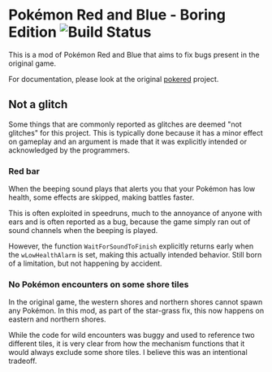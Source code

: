 # Pokémon Red and Blue - Boring Edition ![Build Status](https://github.com/edave64/pokered-boring-edition/actions/workflows/main.yml/badge.svg)

This is a mod of Pokémon Red and Blue that aims to fix bugs present in the original game.

For documentation, please look at the original [pokered](https://github.com/pret/pokered) project.

## Not a glitch

Some things that are commonly reported as glitches are deemed "not glitches"
for this project. This is typically done because it has a minor effect on
gameplay and an argument is made that it was explicitly intended or
acknowledged by the programmers.

### Red bar
When the beeping sound plays that alerts you that your Pokémon has low
health, some effects are skipped, making battles faster.

This is often exploited in speedruns, much to the annoyance of anyone with ears
and is often reported as a bug, because the game simply ran out of sound
channels when the beeping is played.

However, the function `WaitForSoundToFinish` explicitly returns early when the
`wLowHealthAlarm` is set, making this actually intended behavior. Still born of
a limitation, but not happening by accident.

### No Pokémon encounters on some shore tiles

In the original game, the western shores and northern shores cannot spawn any
Pokémon. In this mod, as part of the star-grass fix, this now happens on
eastern and northern shores.

While the code for wild encounters was buggy and used to reference two
different tiles, it is very clear from how the mechanism functions that it
would always exclude some shore tiles. I believe this was an intentional
tradeoff.
